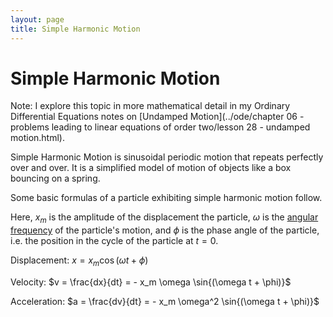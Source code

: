 ```yaml
---
layout: page
title: Simple Harmonic Motion
---
```


# Simple Harmonic Motion

Note: I explore this topic in more mathematical detail in my Ordinary Differential Equations notes on [Undamped Motion](../ode/chapter 06 - problems leading to linear equations of order two/lesson 28 - undamped motion.html).

Simple Harmonic Motion is sinusoidal periodic motion that repeats perfectly over and over. It is a simplified model of motion of objects like a box bouncing on a spring.

Some basic formulas of a particle exhibiting simple harmonic motion follow.

Here, $x_m$ is the amplitude of the displacement the particle, $\omega$ is the [angular frequency](../trigonometry/frequency.html) of the particle's motion, and $\phi$ is the phase angle of the particle, i.e. the position in the cycle of the particle at $t = 0$. 

Displacement: $x = x_m \cos{(\omega t + \phi)}$

Velocity: $v = \frac{dx}{dt} = - x_m \omega \sin{(\omega t + \phi)}$

Acceleration: $a = \frac{dv}{dt} = - x_m \omega^2 \sin{(\omega t + \phi)}$
